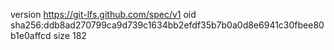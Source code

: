 version https://git-lfs.github.com/spec/v1
oid sha256:ddb8ad270799ca9d739c1634bb2efdf35b7b0a0d8e6941c30fbee80b1e0affcd
size 182
